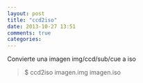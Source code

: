 ```yaml
---
layout: post
title: "ccd2iso"
date: 2013-10-27 13:51
comments: true
categories: 
---
```

Convierte una imagen img/ccd/sub/cue a iso

>$ ccd2iso imagen.img imagen.iso 

